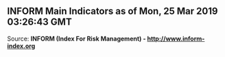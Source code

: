## INFORM Main Indicators as of Mon, 25 Mar 2019 03:26:43 GMT

Source: **INFORM (Index For Risk Management) - http://www.inform-index.org**